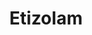 ---
title: Etizolam
crosslinks:
- RCSources
- Drugs
- kratom
- u_imguralbumbot
- benzodiazepines
- researchchemicals
- ResearchMarkets
- ResearchChemBarter
- DarkNetMarkets
- safeorscamvendors
- ResearchChemSource
- RCVendors
- autourbanbot
- Enhanciosa
- youtubot
- buyetizolam
- mod
- selffuck
- ButtSharpies
- Deschloroketamine
---
